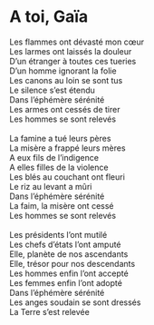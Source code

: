 # A toi, Gaïa  
  
Les flammes ont dévasté mon cœur  
Les larmes ont laissés la douleur  
D’un étranger à toutes ces tueries  
D’un homme ignorant la folie  
Les canons au loin se sont tus  
Le silence s’est étendu  
Dans l’éphémère sérénité  
Les armes ont cessés de tirer  
Les hommes se sont relevés  
   
La famine a tué leurs pères  
La misère a frappé leurs mères  
A eux fils de l’indigence  
A elles filles de la violence  
Les blés au couchant ont fleuri  
Le riz au levant a mûri  
Dans l’éphémère sérénité  
La faim, la misère ont cessé  
Les hommes se sont relevés  
   
Les présidents l’ont mutilé  
Les chefs d’états l’ont amputé  
Elle, planète de nos ascendants  
Elle, trésor pour nos descendants  
Les hommes enfin l’ont accepté  
Les femmes enfin l’ont adopté  
Dans l’éphémère sérénité  
Les anges soudain se sont dressés  
La Terre s’est relevée  
